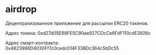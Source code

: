 # airdrop

Децентрализованное приложение для рассылки ERC20 токенов.

Адрес токена: 0xd27d05E68FE5C90ae927CDcCe6FdF110cdE3926c

Адрес смарт-контракта: 0x4823986D4030Ff7c0cedc014F33BDc364c5bDc55
